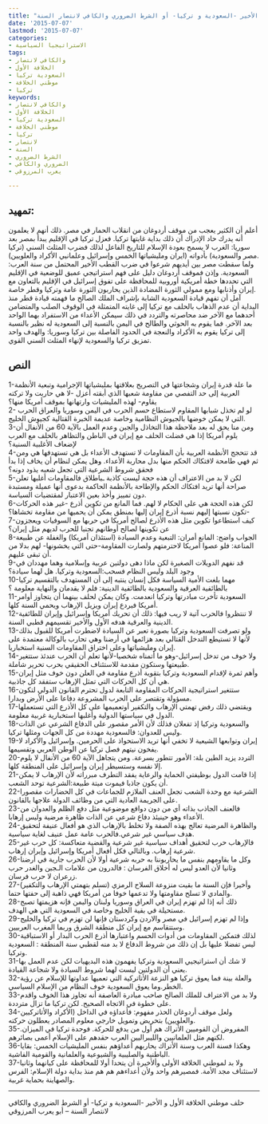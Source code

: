 ```yaml
---
title: "حلف موطني الخلافة الأول و الأخير -السعودية و تركيا- أو الشرط الضروري والكافي لانتصار السنة"
date: '2015-07-07'
lastmod: '2015-07-07'
categories:
- الاستراتيجيا السياسية
tags:
- والكافي لانتصار
- الخلافة الأول
- السعودية تركيا
- موطني الخلافة
- تركيا
keywords:
- والكافي لانتصار
- الخلافة الأول
- السعودية تركيا
- موطني الخلافة
- تركيا
- لانتصار
- السنة
- الشرط الضروري
- الضروري والكافي
- يعرب المرزوقي

---
```

## **تمهيد:**

أعلم أن الكثير يعجب من موقف أردوغان من انقلاب الحمار في مصر. ذلك أنهم لا يعلمون أنه يدرك حاد الإدراك أن ذلك بداية غايتها تركيا. فعزل تركيا في الإقليم يبدأ بمصر بعد سوريا: الغرب لا يسمح بعودة الإسلام للتاريخ الفاعل لذلك فضرب المثلث السني (تركيا مصر والسعودية) بأدواته (ايران ومليشياتها الخمس وإسرائيل وعلمانيي الأكراد والعلويين).  
ولما سقطت مصر بين أيديهم شرعوا في ضرب القطب الأخير المحتمل من سنة العرب: السعودية. وإذن فموقف أردوغان دليل على فهم استراتيجي عميق للوضعية في الإقليم التي تحددها خطة أمريكية أوروبية للمحافظة على تفوق إسرائيل في الإقليم بالتعاون مع إيران وأذنابها ومع ممولي الثورة المضادة الذين يحاربون الثورة عامة وتركيا وقطر خاصة.  
آمل أن تفهم قيادة السعودية الشابة بإشراف الملك الصالح ما فهمته قيادة قطر منذ البداية أن عدم الذهاب بالحلف مع تركيا إلى غايته المتمثلة في الوقوف الصلب والمتضامن أحدهما مع الآخر ضد محاصرته والتردد في ذلك سيمكن الأعداء من الاستفراد بهما الواحد بعد الآخر. فما يقوم به الحوثي والطالح في اليمن بالنسبة إلى السعودية له نظير بالنسبة إلى تركيا يقوم به الأكراد والنعجة في الحدود الفاصلة بين تركيا وسوريا: والهدف واحد تمزيق تركيا والسعودية لإنهاء المثلث السني القوي.

## **النص**

1-ما علة قدرة إيران وشجاعتها في التصريح بعلاقتها بمليشياتها الإجرامية وتبعية الأنظمة العربية إلى حد التفصي من مقاومة شعبها الذي أبقته أعزل -لا هي حاربت ولا تركته يقاوم- لهذه المليشيات وارتهانها بموقف أمريكا منها؟  
2- لو لم تخذل شبابها المقاوم لاستطاع حسم الحرب في اليمن وسوريا والعراق الحرب التي لا يمكن خوضها بالجيوش النظامية وخاصة عديمة الخبرة القتالية كجيوش الخليج.  
3-ومن منا يحق له بعد ملاحظة هذا التخاذل والجبن وعدم العمل بالآية 60 من الأنفال أن يلوم أمريكا إذا هي فضلت الحلف مع إيران في الباطن والتظاهر بالحلف مع العرب لإضعاف الأغلبية السنية؟  
4-قد تتحجج الأنظمة العربية بأن المقاومات لا تستهدف الأعداء بل هي تستهدفها هي ومن ثم فهي طامحة لافتكاك الحكم منها بدل محاربة الأعداء. وهل يمكن لنظام أن يخاف إذا بدأ فحقق شروط الشرعية التي تجعل شعبه يذود دونه؟  
5-لكن لا بد من الاعتراف أن هذه حجة ليست كاذبة ـباطلاق فالمقاومات أغلبها تعلن صراحة أنها تريد افتكاك الحكم والإطاحة بالأنظمة الحاكمة بدعوى أنها عميلة ومستبدة دون تمييز وأخذ بعين الاعتبار لمقتضيات السياسة.  
6-لكن هذه الحجة هي على الحكام لا لهم. فما المانع من تكوين أذرع -غير هذه الحركات -تكون نسبتها إليهم نسبة أذرع إيران إليها بمنطق يمكن أن يحميها من مقاومة تخشاها؟  
7-كيف استطاعوا تكوين مثل هذه الأذرع لصالح أمريكا في حربها مع السوفيات ويعجزون عن تكوينها لصالح أوطانهم تجنبا للحرب لديهم مثل إيران؟  
8-الجواب واضح: المانع أمران: التبعية وعدم السيادة (استئذان أمريكا) والغفلة عن طبيعة المناعة: فلو عصوا أمريكا لاحترمتهم ولصارت المقاومة-حتى التي يخشونها- لهم بدلا من أن تبقى عليهم.  
9-قد نفهم الدويلات الصغيرة لكن ماذا دهى دولتين عربية وإسلامية وهما مهددان في وجود البلد وليس النظام فسحب:السعودية وتركيا. هل لهما سيادة؟  
10-مهما بلغت الأمية السياسة فكل إنسان ينتبه إلى أن المستهدف بالتقسيم تركيا بالطائفية العرقية والسعودية بالطائفية الدينية: فلم لا يقدمان والنهاية معلومة ؟  
11-السعودية تأخرت مبادرتها وتركيا انعدمت. وكان يمكن لحلف بينهما أن يتجاوز أوامر أمريكا فيردع إيران ويزيل الإرهاب ويحمي السنة كلها.  
12-لا تنتظروا فالحرب آتية لا ريب فيها: ذلك أن تحريك أمريكا وإسرائيل وإيران للطائفية الدينية والعرقية هدفه الأول والأخير تقسيمهم قطبي السنة.  
13-ولو تصرفت السعودية وتركيا بصورة تعبر عن السيادة لاضطرت أمريكا للقبول بذلك لأنها لا تستيطع التدخل القتالي بعد هزائمها في أرضنا وهي تحارب بالوكالة معتمدة على إيران ومليشياتها وعلى اختراق المقاومات السنية استخباريا.  
14-ولا خوف من تدخل إسرائيل-وهو ما أتمناه شخصيا-لأنها تعلم أن الحرب عندئذ ستتغير طبيعتها وستكون مقدمة للاستئناف الحقيقي بحرب تحرير شاملة.  
15-وأهم ثمرة لإقدام السعودية وتركيا بتقوية أذرع مقاومة في العلن دون خوف مثل إيران هي أن كل الحركات التي تمثل الإرهاب ستفقد كل جاذبية.  
16-ستتغير استراتيجية الحركات المقاومة التابعة لدول تحترم القانون الدولي لتكون مسؤولة وتقتصر على الحرب المشروعة دفاعا على الأرض وبدارا.  
17-ويقتضي ذلك رفض تهمتي الإرهاب والتكفير أوتعميمها على كل الأذرع التي تستعملها الدول في سياستها الدولية وأغلبها استخبارية غربية معلومة.  
18-والسعودية وتركيا إذ تفعلان فذلك لأن الأمر مقصور على الدفاع الشرعي عن الذات وليس للعدوان: فالسعودية مهددة من كل الجهات ومثلها تركيا.  
19-إيران وتوابعها الشيعية لا تخفي أنها تريد الاستحواذ على الحرمين. وإسرائيل والأكراد لا يفخون نيتهم فصل تركيا عن الوطن العربي وتقسيمها.  
20-التردد يزيد الطين بلة: الأمور تتطور بسرعة. ومن يتجاهل الآية 60 من الأنفال لا يلوم إلا نفسه وستسيطر إيران وإسرائيل على المنطقة كلها.  
21-إذا قامت الدول بوظيفتي الحماية والرعاية يفقد التطرف مبرراته لأن الإرهاب لا يمكن أن يكون جاذبا فيموت ميتة طبيعة:الشرعية توحد الشعب.  
22-الشرعية مع وحدة الشعب تجعل العنف الملازم للجماعات في كل الحضارات مقصورا على الجريمة العادية التي من وظائف الدولة علاجها بالقانون.  
23-فالعنف الجاذب بذاته أي من دون دوافع موضوعية مثل دفع الظلم والعدوان من الأعداء وهو حينيئذ دفاع شرعي عن الذات ظاهرة مرضية وليس إرهابا.  
24-والظاهرة المرضية تعالج بهذه الصفة ولا تخلط بالإرهاب الذي هو أفعال عنيفة لتحقيق هدف سياسي غير شرعي.فالحرب عامة عمل عنيف لغاية سياسية.  
25-فالإرهاب حرب لتحقيق أهداف سياسية غير شرعية والقضية متعاكسة: كل حرب غير شرعية إرهاب. وبالتالي فكل أفعال أمريكا وإسرائيل وإيران إرهاب.  
26-وكل ما يقاومهم بنفس ما يحاربوننا به حربه شرعية أولا لأن الحرب جارية في أرضنا وثانيا لأن العدو ليس له أخلاق الفرسان : فالدرون من علامات الـجبن والغدر حرب زرعران لا حرب فرسان.  
27-وأخيرا فإن السنة ما بقيت منزوعة السلاح الرمزي (تسلم بتهمتي الإرهاب والتكفير) والمادي لا تسلح مقاومتها ولا تدعمها خوفا من أمريكا فهي ذاهبة إلى حفتها حتما.  
28-ذلك أنه إذا لم تهزم إيران في العراق وسوريا ولبنان واليمن فإنه هزيمتها تصبح مستحيلة في بقية الخليج وخاصة في السعودية التي هي الهدف.  
29-وإذا لم تهزم إسرائيل في مصر والاردن وكردستان فإنها لن تهزم في تركيا والخليج وستتقاسم مع إيران كل منطقة الشرق وربما المغرب العربيين.  
30-لذلك فتمكين المقاومات من أدوات الحسم واعتبارها أذرع الحرب البدار أو الاستباقية ليس تفضلا عليها بل إن ذلك من شروط الدفاع لا بد منه لقطبي سنة المنطقة : السعودية وتركيا.  
31-لا شك أن استراتيجيي السعودية وتركيا يفهمون هذه البديهيات لكن عدم العمل بها يعني أن الدولتين ليست لهما شروط السيادة ولا شجاعة القيادة.  
32-والعلة بينة فما يعوق تركيا هو النزعة الأتاتركية التي تعميها عداوتها للإسلام عن رؤية الخطر.وما يعوق السعودية خوف النظام من الإسلام السياسي.  
33-ولا بد من الاعتراف للملك الصالح صاحب مبادرة العاصفة أنه تجاوز هذا الخوف واقدم على خطوة في الاتجاه الصحيح. لكن تركيا ما تزال مترددة.  
34-ولعل موقف أردوغان الحذر مفهوم: فأعداؤه في الداخل (الأكراد والأتاتركيين والعلويين) بتحريض وتمويل خارجي معلوم المصادر يعطلون حركته.  
35-المفروض أن القوميين الأتراك هم أول من يدفع للحركة. فوحدة تركيا في الميزان. لكنهم مثل العلمانيين والليبراليين العرب حقدهم على الإسلام أعمى بصائرهم.  
36-وهكذا فسنة العرب وسنة الأتراك يحاربهم أعداؤهم بنفس المليشيات الخمس: بقايا الباطنية والصليبية والشيوعية والعلمانية والقومية الفاشية.  
37-ولا بد لموطني الخلافة الأولى وألأخيرة أن يتحدا أولا للمحافظة على كيانهما وثانيا لاستئناف مجد الأمة. فمصيرهم واحد ولأن أعداءهم هم هم منذ بداية دولة الإسلام: الفرس والصهاينة بحماية غربية.

---

حلف موطني الخلافة الأول و الأخير -السعودية و تركيا- أو الشرط الضروري والكافي لانتصار السنة – أبو يعرب المرزوقي

###